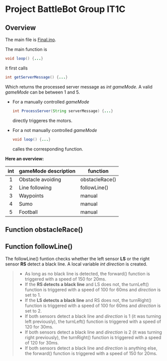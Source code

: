 # Project BattleBot Group IT1C

## Overview

The main file is [Final.ino](/BasicFunctions/Final/Final.ino).

The main function is 
  ```java
  void loop() {...}
  ```
it first calls
  ```java
  int getServerMessage() {...}
  ```
Which returns the processed server message as *int gameMode*. A valid *gameMode* can be between 1 and 5.

- For a manually controlled *gameMode*
    ```java
    int ProcessServer(String serverMessage) {...}
    ```
  directly triggeres the motors.

- For a not manually controlled *gameMode*
    ```java
    void loop() {...}
    ```
  calles the corresponding function.

**Here an overview:**

| int   | gameMode description      | function          | 
| :---: | ------------------------- | ----------------- |
| 1     | Obstacle avoiding         | obstacleRace()    |
| 2     | Line following            | followLine()      |
| 3     | Waypoints                 | manual            |
| 4     | Sumo                      | manual            |
| 5     | Football                  | manual            |


## Function obstacleRace()


## Function followLine()

The followLine() funtion checks whether the left sensor **LS** or the right sensor **RS** detect a black line.
A local variable *int direction* is created.
  > - As long as no black line is detected, the forward() function is triggered with a speed of 150 for 20ms.
  > - If the **RS detects a black line** and LS does not, the turnLeft() function is triggered with a speed of 100 for 60ms and *direction* is set to 1.
  > - If the **LS detects a black line** and RS does not, the turnRight() function is triggered with a speed of 100 for 60ms and *direction* is set to 2.
  > - If both sensors detect a black line and *direction* is 1 (it was turning left previously), the turnLeft() function is             triggered with a speed of 120 for 30ms.
  > - If both sensors detect a black line and *direction* is 2 (it was turning right previously), the turnRight() function is 
      triggered with a speed of 120 for 30ms.
  > - If both sensors detect a black line and *direction* is anything else, the forward() function is
      triggered with a speed of 150 for 20ms.
